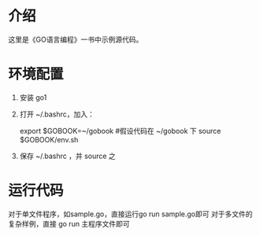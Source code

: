 # 介绍

这里是《GO语言编程》一书中示例源代码。

# 环境配置

1. 安装 go1
2. 打开 ~/.bashrc，加入： 

    export $GOBOOK=~/gobook  #假设代码在 ~/gobook 下
    source $GOBOOK/env.sh

3. 保存 ~/.bashrc ，并 source 之

# 运行代码

对于单文件程序，如sample.go，直接运行go run sample.go即可
对于多文件的复杂样例，直接 go run 主程序文件即可
